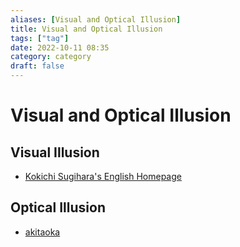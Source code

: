 ```yaml
---
aliases: [Visual and Optical Illusion]
title: Visual and Optical Illusion
tags: ["tag"]
date: 2022-10-11 08:35
category: category
draft: false
---
```


# Visual and Optical Illusion

## Visual Illusion

* [Kokichi Sugihara's English Homepage](https://www.isc.meiji.ac.jp/~kokichis/Welcomee.html)

## Optical Illusion

* [akitaoka](http://www.psy.ritsumei.ac.jp/~akitaoka/)
